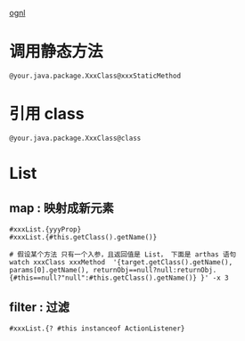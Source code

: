 
[ognl](http://commons.apache.org/proper/commons-ognl/language-guide.html)


# 调用静态方法
```
@your.java.package.XxxClass@xxxStaticMethod
```

# 引用 class

```
@your.java.package.XxxClass@class
```



# List 
## map : 映射成新元素

```shell
#xxxList.{yyyProp}
#xxxList.{#this.getClass().getName()}

# 假设某个方法 只有一个入参，且返回值是 List， 下面是 arthas 语句
watch xxxClass xxxMethod  '{target.getClass().getName(), params[0].getName(), returnObj==null?null:returnObj.{#this==null?"null":#this.getClass().getName()} }' -x 3
```
## filter : 过滤
```shell
#xxxList.{? #this instanceof ActionListener}
```

